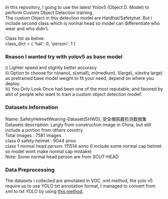 In this repository, I going to use the latest Yolov5 (Object D. Model) to perform Custom Object Detection training.  
The custom Object in this detection model are Hardhat/Safetyhat. But i include second class which is normal head so model can differentiate who wear and who didn't.  

Class list as below:  
class_dict = { 'hat': 0, 'person': 1 }  

### Reason I wanted try with yolov5 as base model  
i) Lighter speed and slightly better accuracy  
ii) Option to choose for n(nano), s(small), m(medium), l(large), x(extra large) as pretrained base model weight to fit your need, depend on where you deploy.  
iii) You Only Look Once had been one of the most reputable; and favored by alot of people who want to train a custom object detection model!  


### Datasets Information  
Name: SafetyHelmetWearing-Dataset(SHWD), 安全帽佩戴检测数据集  
Datasets description: Largly from construction image in China, but still include a portion from others country  
Total Images              : 7581 images  
class 0 safety helmet     : 9044 anno  
class 1 normal head person: 111514 anno (I include some normal cap helmet so model wont make normal cap mistake)  
Note: Some normal head person are from SCUT-HEAD  

### Data Preprocessing
The datasets i collected are annotated in VOC .xml method, the yolo v5 require us to use YOLO txt annotation format, I managed to convert from xml to txt YOLO by using [this method](https://github.com/chua-dev/yolov5-xml-VOC_anno--to-txt-YOLO_format-). 

